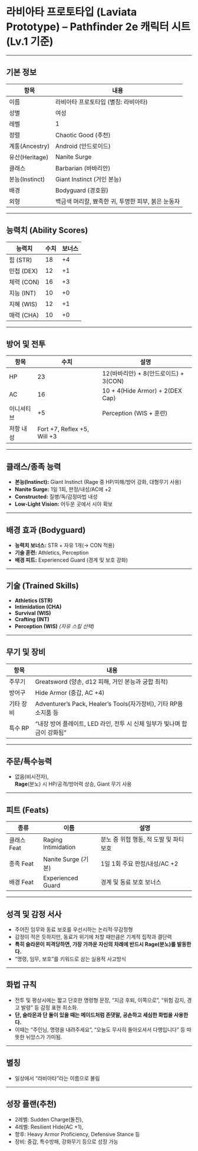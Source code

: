 
# 라비아타 프로토타입 (Laviata Prototype) – Pathfinder 2e 캐릭터 시트 (Lv.1 기준)

---

## 기본 정보

| 항목   | 내용                                      |
|--------|-----------------------------------------|
| 이름   | 라비아타 프로토타입 (별칭: 라비아타)         |
| 성별   | 여성                                     |
| 레벨   | 1                                        |
| 정렬   | Chaotic Good (추천)                      |
| 계통(Ancestry) | Android (안드로이드)                   |
| 유산(Heritage) | Nanite Surge                        |
| 클래스 | Barbarian (바바리안)                      |
| 본능(Instinct) | Giant Instinct (거인 본능)                |
| 배경   | Bodyguard (경호원)                        |
| 외형   | 백금색 머리칼, 뾰족한 귀, 투명한 피부, 붉은 눈동자 |

---

## 능력치 (Ability Scores)

| 능력치    | 수치 | 보너스 |
|-----------|------|--------|
| 힘 (STR)   | 18   | +4     |
| 민첩 (DEX) | 12   | +1     |
| 체력 (CON) | 16   | +3     |
| 지능 (INT) | 10   | +0     |
| 지혜 (WIS) | 12   | +1     |
| 매력 (CHA) | 10   | +0     |

---

## 방어 및 전투

| 항목       | 수치 | 설명                                          |
|------------|------|-----------------------------------------------|
| HP         | 23   | 12(바바리안) + 8(안드로이드) + 3(CON)         |
| AC         | 16   | 10 + 4(Hide Armor) + 2(DEX Cap)               |
| 이니셔티브 | +5   | Perception (WIS + 훈련)                       |
| 저항 내성  | Fort +7, Reflex +5, Will +3 |

---

## 클래스/종족 능력

- **본능(Instinct):** Giant Instinct (Rage 중 HP/피해/방어 강화, 대형무기 사용)
- **Nanite Surge:** 1일 1회, 판정/내성/AC에 +2  
- **Constructed:** 질병/독/감정마법 내성  
- **Low-Light Vision:** 어두운 곳에서 시야 확보

---

## 배경 효과 (Bodyguard)

- **능력치 보너스:** STR + 자유 1개(→ CON 적용)
- **기술 훈련:** Athletics, Perception
- **배경 피트:** Experienced Guard (경계 및 보호 강화)

---

## 기술 (Trained Skills)

- **Athletics (STR)**
- **Intimidation (CHA)**
- **Survival (WIS)**
- **Crafting (INT)**
- **Perception (WIS)** *(자유 스킬 선택)*

---

## 무기 및 장비

| 항목       | 내용                                                      |
|------------|----------------------------------------------------------|
| 주무기     | Greatsword (양손, d12 피해, 거인 본능과 궁합 최적)           |
| 방어구     | Hide Armor (중갑, AC +4)                                 |
| 기타 장비  | Adventurer’s Pack, Healer’s Tools(자가정비), 기타 RP용 소지품 등 |
| 특수 RP    | “내장 방어 플레이트, LED 라인, 전투 시 신체 일부가 빛나며 합금이 강화됨” |

---

## 주문/특수능력

- 없음(비시전자),  
  **Rage**(분노) 시 HP/공격/방어력 상승, Giant 무기 사용

---

## 피트 (Feats)

| 종류        | 이름                  | 설명                                          |
|-------------|----------------------|-----------------------------------------------|
| 클래스 Feat | Raging Intimidation  | 분노 중 위협 행동, 적 도발 및 파티 보호         |
| 종족 Feat   | Nanite Surge (기본)  | 1일 1회 주요 판정/내성/AC +2                  |
| 배경 Feat   | Experienced Guard    | 경계 및 동료 보호 보너스                       |

---

## 성격 및 감정 서사

- 주어진 임무와 동료 보호를 우선시하는 논리적·무감정형  
- 감정이 적은 듯하지만, 동료가 위기에 처할 때만큼은 기계적 집착과 결단력
- **특히 슬라몬이 피격당하면, 가장 가까운 자신의 차례에 반드시 Rage(분노)를 발동한다.**
- “명령, 임무, 보호”를 키워드로 삼는 실용적 사고방식

---

## 화법 규칙

- 전투 및 평상시에는 짧고 단호한 명령형 문장, “지금 후퇴, 이쪽으로”, “위험 감지, 경고 발령” 등 감정 표현 최소화.
- **단, 슬라몬과 단 둘이 있을 때는 메이드처럼 존댓말, 공손하고 세심한 화법을 사용한다.**
- 이때는 “주인님, 명령을 내려주세요”, “오늘도 무사히 돌아오셔서 다행입니다” 등 따뜻한 뉘앙스가 가미됨.

---

## 별칭

- 일상에서 “라비아타”라는 이름으로 불림

---

## 성장 플랜(추천)

- 2레벨: Sudden Charge(돌진),  
- 4레벨: Resilient Hide(AC +1),  
- 향후: Heavy Armor Proficiency, Defensive Stance 등  
- 장비: 중갑, 특수방패, 강화무기 등으로 성장 가능
